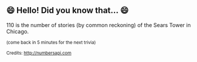## 😄 Hello! Did you know that... 😄
110 is the number of stories (by common reckoning) of the Sears Tower in Chicago.

<sup>(come back in 5 minutes for the next trivia)</sup>


<sup>Credits: http://numbersapi.com</sup>

